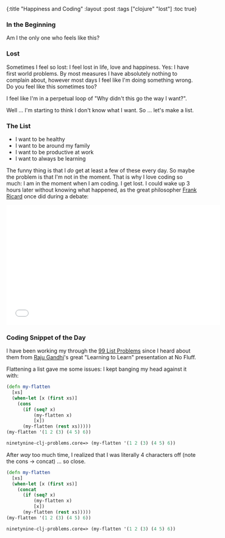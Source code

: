 {:title "Happiness and Coding"
 :layout :post
 :tags  ["clojure" "lost"]
 :toc true}

### In the Beginning
Am I the only one who feels like this?

### Lost
Sometimes I feel so lost: I feel lost in life, love and happiness. Yes: I have first world problems. By most measures I have absolutely nothing to complain about, however most days I feel like I'm doing something wrong. Do you feel like this sometimes too?

I feel like I'm in a perpetual loop of "Why didn't this go the way I want?".

Well ... I'm starting to think I don't know what I want. So ... let's make a list.

### The List
- I want to be healthy
- I want to be around my family
- I want to be productive at work
- I want to always be learning

The funny thing is that I _do_ get at least a few of these every day. So maybe the problem is that I'm not in the moment. That is why I love coding so much: I am in the moment when I am coding. I get lost. I could wake up 3 hours later without knowing what happened, as the great philosopher [Frank Ricard](http://www.imdb.com/character/ch0009005/?ref_=tt_cl_t2) once did during a debate:

<iframe width="560" height="315" src="//www.youtube.com/embed/_yYDzLUH1NE" frameborder="0" allowfullscreen></iframe>

### Coding Snippet of the Day
I have been working my through the [99 List Problems](http://www.ic.unicamp.br/~meidanis/courses/mc336/2006s2/funcional/L-99_Ninety-Nine_Lisp_Problems.html) since I heard about them from [Raju Gandhi](http://rajugandhi.com/)'s great "Learning to Learn" presentation at No Fluff.

Flattening a list gave me some issues: I kept banging my head against it with:

```clojure
(defn my-flatten
  [xs]
  (when-let [x (first xs)]
    (cons
      (if (seq? x)
          (my-flatten x)
          [x])
      (my-flatten (rest xs)))))
(my-flatten '(1 2 (3) (4 5) 6))

ninetynine-clj-problems.core=> (my-flatten '(1 2 (3) (4 5) 6))
```

After _way_ too much time, I realized that I was literally 4 characters off (note the cons -> concat) ... so close.

```clojure
(defn my-flatten
  [xs]
  (when-let [x (first xs)]
    (concat
      (if (seq? x)
          (my-flatten x)
          [x])
      (my-flatten (rest xs)))))
(my-flatten '(1 2 (3) (4 5) 6))

ninetynine-clj-problems.core=> (my-flatten '(1 2 (3) (4 5) 6))
```